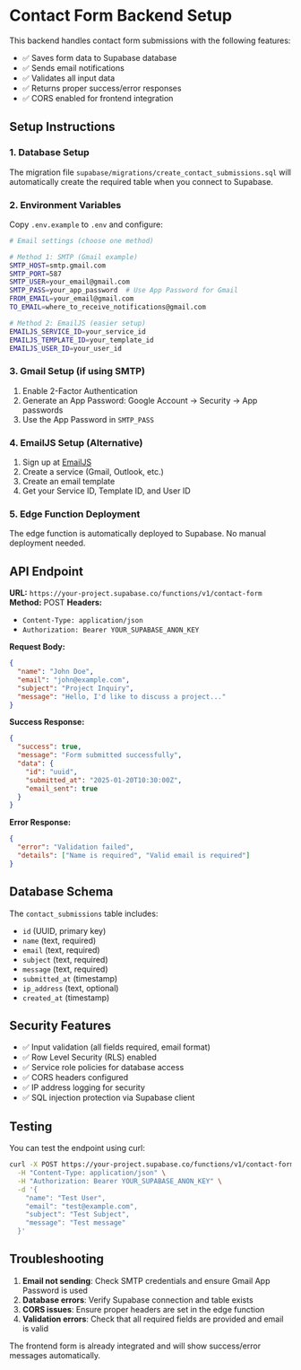 # Contact Form Backend Setup

This backend handles contact form submissions with the following features:
- ✅ Saves form data to Supabase database
- ✅ Sends email notifications
- ✅ Validates all input data
- ✅ Returns proper success/error responses
- ✅ CORS enabled for frontend integration

## Setup Instructions

### 1. Database Setup
The migration file `supabase/migrations/create_contact_submissions.sql` will automatically create the required table when you connect to Supabase.

### 2. Environment Variables
Copy `.env.example` to `.env` and configure:

```bash
# Email settings (choose one method)

# Method 1: SMTP (Gmail example)
SMTP_HOST=smtp.gmail.com
SMTP_PORT=587
SMTP_USER=your_email@gmail.com
SMTP_PASS=your_app_password  # Use App Password for Gmail
FROM_EMAIL=your_email@gmail.com
TO_EMAIL=where_to_receive_notifications@gmail.com

# Method 2: EmailJS (easier setup)
EMAILJS_SERVICE_ID=your_service_id
EMAILJS_TEMPLATE_ID=your_template_id
EMAILJS_USER_ID=your_user_id
```

### 3. Gmail Setup (if using SMTP)
1. Enable 2-Factor Authentication
2. Generate an App Password: Google Account → Security → App passwords
3. Use the App Password in `SMTP_PASS`

### 4. EmailJS Setup (Alternative)
1. Sign up at [EmailJS](https://www.emailjs.com/)
2. Create a service (Gmail, Outlook, etc.)
3. Create an email template
4. Get your Service ID, Template ID, and User ID

### 5. Edge Function Deployment
The edge function is automatically deployed to Supabase. No manual deployment needed.

## API Endpoint

**URL:** `https://your-project.supabase.co/functions/v1/contact-form`
**Method:** POST
**Headers:** 
- `Content-Type: application/json`
- `Authorization: Bearer YOUR_SUPABASE_ANON_KEY`

**Request Body:**
```json
{
  "name": "John Doe",
  "email": "john@example.com",
  "subject": "Project Inquiry",
  "message": "Hello, I'd like to discuss a project..."
}
```

**Success Response:**
```json
{
  "success": true,
  "message": "Form submitted successfully",
  "data": {
    "id": "uuid",
    "submitted_at": "2025-01-20T10:30:00Z",
    "email_sent": true
  }
}
```

**Error Response:**
```json
{
  "error": "Validation failed",
  "details": ["Name is required", "Valid email is required"]
}
```

## Database Schema

The `contact_submissions` table includes:
- `id` (UUID, primary key)
- `name` (text, required)
- `email` (text, required)
- `subject` (text, required)
- `message` (text, required)
- `submitted_at` (timestamp)
- `ip_address` (text, optional)
- `created_at` (timestamp)

## Security Features

- ✅ Input validation (all fields required, email format)
- ✅ Row Level Security (RLS) enabled
- ✅ Service role policies for database access
- ✅ CORS headers configured
- ✅ IP address logging for security
- ✅ SQL injection protection via Supabase client

## Testing

You can test the endpoint using curl:

```bash
curl -X POST https://your-project.supabase.co/functions/v1/contact-form \
  -H "Content-Type: application/json" \
  -H "Authorization: Bearer YOUR_SUPABASE_ANON_KEY" \
  -d '{
    "name": "Test User",
    "email": "test@example.com",
    "subject": "Test Subject",
    "message": "Test message"
  }'
```

## Troubleshooting

1. **Email not sending**: Check SMTP credentials and ensure Gmail App Password is used
2. **Database errors**: Verify Supabase connection and table exists
3. **CORS issues**: Ensure proper headers are set in the edge function
4. **Validation errors**: Check that all required fields are provided and email is valid

The frontend form is already integrated and will show success/error messages automatically.